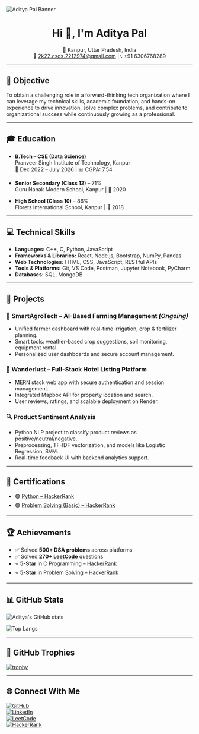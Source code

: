 <img src="https://github.com/Aditya-Pal01/Aditya-Pal01/assets/122135135/2e59e0cd-ec70-4b37-80b9-5144d0e68df1" alt="Aditya Pal Banner" />

<h1 align="center">Hi 👋, I'm Aditya Pal</h1>
<p align="center">
  📍 Kanpur, Uttar Pradesh, India <br>
  📧 <a href="mailto:2k22.csds.2212974@gmail.com">2k22.csds.2212974@gmail.com</a> | 📞 +91 6306768289
</p>

---

## 🚀 Objective
To obtain a challenging role in a forward-thinking tech organization where I can leverage my technical skills, academic foundation, and hands-on experience to drive innovation, solve complex problems, and contribute to organizational success while continuously growing as a professional.

---

## 🎓 Education

- **B.Tech – CSE (Data Science)**  
  Pranveer Singh Institute of Technology, Kanpur  
  📆 Dec 2022 – July 2026 | 📊 CGPA: 7.54

- **Senior Secondary (Class 12)** – 71%  
  Guru Nanak Modern School, Kanpur | 📆 2020

- **High School (Class 10)** – 86%  
  Florets International School, Kanpur | 📆 2018

---

## 💻 Technical Skills

- **Languages:** C++, C, Python, JavaScript  
- **Frameworks & Libraries:** React, Node.js, Bootstrap, NumPy, Pandas  
- **Web Technologies:** HTML, CSS, JavaScript, RESTful APIs  
- **Tools & Platforms:** Git, VS Code, Postman, Jupyter Notebook, PyCharm  
- **Databases:** SQL, MongoDB  

---

## 🧠 Projects

### 🌾 SmartAgroTech – AI-Based Farming Management *(Ongoing)*
- Unified farmer dashboard with real-time irrigation, crop & fertilizer planning.
- Smart tools: weather-based crop suggestions, soil monitoring, equipment rental.
- Personalized user dashboards and secure account management.

### 🏨 Wanderlust – Full-Stack Hotel Listing Platform
- MERN stack web app with secure authentication and session management.
- Integrated Mapbox API for property location and search.
- User reviews, ratings, and scalable deployment on Render.

### 🔍 Product Sentiment Analysis
- Python NLP project to classify product reviews as positive/neutral/negative.
- Preprocessing, TF-IDF vectorization, and models like Logistic Regression, SVM.
- Real-time feedback UI with backend analytics support.

---

## 📜 Certifications

- 🟢 [Python – HackerRank](https://www.hackerrank.com/certificates/iframe/c375c4b46a15)  
- 🟢 [Problem Solving (Basic) – HackerRank](https://www.hackerrank.com/certificates/iframe/bcd1bff1592a)

---

## 🏆 Achievements

- ✅ Solved **500+ DSA problems** across platforms  
- ✅ Solved **270+ [LeetCode](https://leetcode.com/u/2212974_csds1a/)** questions  
- ⭐️ **5-Star** in C Programming – [HackerRank](https://www.hackerrank.com/profile/2212974_csds1a)  
- ⭐️ **5-Star** in Problem Solving – [HackerRank](https://www.hackerrank.com/profile/2212974_csds1a)  

---

## 📊 GitHub Stats

![Aditya's GitHub stats](https://github-readme-stats.vercel.app/api?username=Aditya-Pal01&show_icons=true&theme=tokyonight)

![Top Langs](https://github-readme-stats.vercel.app/api/top-langs/?username=Aditya-Pal01&layout=compact&theme=tokyonight)

---
## 🏅 GitHub Trophies

[![trophy](https://github-profile-trophy.vercel.app/?username=Aditya-Pal01&theme=tokyonight&no-frame=true&column=6)](https://github.com/ryo-ma/github-profile-trophy)

---

## 🌐 Connect With Me

[![GitHub](https://img.shields.io/badge/GitHub-Aditya--Pal01-black?logo=github)](https://github.com/Aditya-Pal01)  
[![LinkedIn](https://img.shields.io/badge/LinkedIn-Aditya%20Pal-0077B5?logo=linkedin)](https://www.linkedin.com/in/aditya-pal-353054252/)  
[![LeetCode](https://img.shields.io/badge/LeetCode-@2212974_csds1a-orange?logo=leetcode)](https://leetcode.com/u/2212974_csds1a/)  
[![HackerRank](https://img.shields.io/badge/HackerRank-@2212974_csds1a-2EC866?logo=hackerrank)](https://www.hackerrank.com/profile/2212974_csds1a)








<!--
**Aditya-Pal01/Aditya-Pal01** is a ✨ _special_ ✨ repository because its `README.md` (this file) appears on your GitHub profile.

Here are some ideas to get you started:

- 🔭 I’m currently working on ...
- 🌱 I’m currently learning ...
- 👯 I’m looking to collaborate on ...
- 🤔 I’m looking for help with ...
- 💬 Ask me about ...
- 📫 How to reach me: ...
- 😄 Pronouns: ...
- ⚡ Fun fact: ...

<h1 align="center">Hi 👋, I'm Aditya Pal</h1>
<p align="center">
  📍 Kanpur, Uttar Pradesh, India <br>
  📧 2k22.csds.2212974@gmail.com | 📞 +91 6306768289
</p>

---

## 🚀 Objective
To obtain a challenging role in a forward-thinking tech organization where I can leverage my technical skills, academic foundation, and hands-on experience to drive innovation, solve complex problems, and contribute to organizational success while continuously growing as a professional.

---

## 🎓 Education

- **B.Tech – CSE (Data Science)**  
  Pranveer Singh Institute of Technology, Kanpur  
  📆 Dec 2022 – July 2026 | 📊 CGPA: 7.54

- **Senior Secondary (Class 12)** – 71%  
  Guru Nanak Modern School, Kanpur | 📆 2020

- **High School (Class 10)** – 86%  
  Florets International School, Kanpur | 📆 2018

---

## 💻 Technical Skills

- **Languages:** C++, C, Python, JavaScript  
- **Frameworks & Libraries:** React, Node.js, Bootstrap, NumPy, Pandas  
- **Web Technologies:** HTML, CSS, JavaScript, RESTful APIs  
- **Tools & Platforms:** Git, VS Code, Postman, Jupyter Notebook, PyCharm  
- **Databases:** SQL, MongoDB  

---

## 🧠 Projects

### 🌾 SmartAgroTech – AI-Based Farming Management *(Ongoing)*
- Unified farmer dashboard with real-time irrigation, crop & fertilizer planning.
- Smart tools: weather-based crop suggestions, soil monitoring, equipment rental.
- Personalized user dashboards and secure account management.

### 🏨 Wanderlust – Full-Stack Hotel Listing Platform
- MERN stack web app with secure authentication and session management.
- Integrated Mapbox API for property location and search.
- User reviews, ratings, and scalable deployment on Render.

### 🔍 Product Sentiment Analysis
- Python NLP project to classify product reviews as positive/neutral/negative.
- Preprocessing, TF-IDF vectorization, and models like Logistic Regression, SVM.
- Real-time feedback UI with backend analytics support.

---

## 📜 Certifications

- 🟢 Python – HackerRank  
- 🟢 Problem Solving (Basic) – HackerRank  

---

## 🏆 Achievements

- ✅ Solved **500+ DSA problems** across platforms  
- ✅ Solved **270+ LeetCode** questions  
- ⭐️ **5-Star** in C Programming – HackerRank  
- ⭐️ **5-Star** in Problem Solving – HackerRank  

---

## 📊 GitHub Stats

![Aditya's GitHub stats](https://github-readme-stats.vercel.app/api?username=Aditya-Pal01&show_icons=true&theme=tokyonight)

![Top Langs](https://github-readme-stats.vercel.app/api/top-langs/?username=Aditya-Pal01&layout=compact&theme=tokyonight)

---

## 🌐 Connect With Me

[![GitHub](https://img.shields.io/badge/GitHub-Aditya--Pal01-black?logo=github)](https://github.com/Aditya-Pal01)
[![LinkedIn](https://img.shields.io/badge/LinkedIn-Aditya%20Pal-0077B5?logo=linkedin)](https://www.linkedin.com/in/aditya-pal01/)
[![LeetCode](https://img.shields.io/badge/LeetCode-Aditya_Pal-orange?logo=leetcode)](https://leetcode.com/)
[![HackerRank](https://img.shields.io/badge/HackerRank-Aditya_Pal-2EC866?logo=hackerrank)](https://www.hackerrank.com/)

-->



